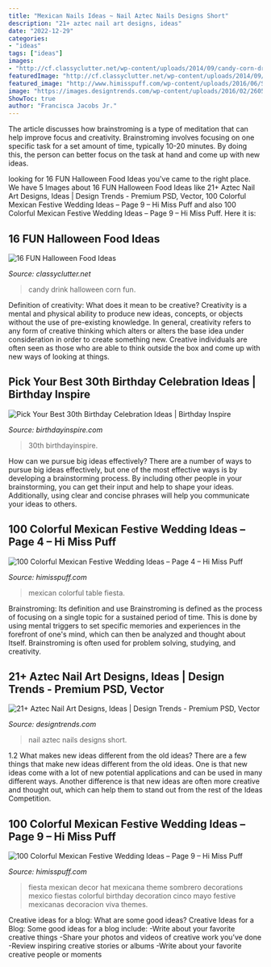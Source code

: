 ```yaml
---
title: "Mexican Nails Ideas ~ Nail Aztec Nails Designs Short"
description: "21+ aztec nail art designs, ideas"
date: "2022-12-29"
categories:
- "ideas"
tags: ["ideas"]
images:
- "http://cf.classyclutter.net/wp-content/uploads/2014/09/candy-corn-drink-1.png"
featuredImage: "http://cf.classyclutter.net/wp-content/uploads/2014/09/candy-corn-drink-1.png"
featured_image: "http://www.himisspuff.com/wp-content/uploads/2016/06/Sombrero-Wedding-Decor.jpg"
image: "https://images.designtrends.com/wp-content/uploads/2016/02/26052351/Wonderful-Nail-Art.jpg"
ShowToc: true
author: "Francisca Jacobs Jr."
---
```



The article discusses how brainstroming is a type of meditation that can help improve focus and creativity. Brainstroming involves focusing on one specific task for a set amount of time, typically 10-20 minutes. By doing this, the person can better focus on the task at hand and come up with new ideas.

	

		
looking for 16 FUN Halloween Food Ideas you've came to the right place. We have 5 Images about 16 FUN Halloween Food Ideas like 21+ Aztec Nail Art Designs, Ideas | Design Trends - Premium PSD, Vector, 100 Colorful Mexican Festive Wedding Ideas – Page 9 – Hi Miss Puff and also 100 Colorful Mexican Festive Wedding Ideas – Page 9 – Hi Miss Puff. Here it is:
		
    
## 16 FUN Halloween Food Ideas

<img loading=lazy src="http://cf.classyclutter.net/wp-content/uploads/2014/09/candy-corn-drink-1.png" onerror="this.onerror=null;this.src='https://tse4.mm.bing.net/th?id=OIP.fu4WkYcv6ZX_JHEprMDnmAHaJ3&amp;pid=15.1';" alt="16 FUN Halloween Food Ideas">

_Source: classyclutter.net_

>candy drink halloween corn fun. 

	

Definition of creativity: What does it mean to be creative?
Creativity is a mental and physical ability to produce new ideas, concepts, or objects without the use of pre-existing knowledge. In general, creativity refers to any form of creative thinking which alters or alters the base idea under consideration in order to create something new. Creative individuals are often seen as those who are able to think outside the box and come up with new ways of looking at things.

    
## Pick Your Best 30th Birthday Celebration Ideas | Birthday Inspire

<img loading=lazy src="https://birthdayinspire.com/wp-content/uploads/2015/05/mexican-cuisine.jpg" onerror="this.onerror=null;this.src='https://tse1.mm.bing.net/th?id=OIP.opqBkqtYCz1w4BPI3AaA6gHaFC&amp;pid=15.1';" alt="Pick Your Best 30th Birthday Celebration Ideas | Birthday Inspire">

_Source: birthdayinspire.com_

>30th birthdayinspire. 

	

How can we pursue big ideas effectively?
There are a number of ways to pursue big ideas effectively, but one of the most effective ways is by developing a brainstorming process. By including other people in your brainstorming, you can get their input and help to shape your ideas. Additionally, using clear and concise phrases will help you communicate your ideas to others.

    
## 100 Colorful Mexican Festive Wedding Ideas – Page 4 – Hi Miss Puff

<img loading=lazy src="http://www.himisspuff.com/wp-content/uploads/2016/06/Colorful-Mexican-Fiesta-Wedding-Table.jpg" onerror="this.onerror=null;this.src='https://tse4.mm.bing.net/th?id=OIP.ANqs1cmOHVYCrxonQI81wAHaKH&amp;pid=15.1';" alt="100 Colorful Mexican Festive Wedding Ideas – Page 4 – Hi Miss Puff">

_Source: himisspuff.com_

>mexican colorful table fiesta. 

	

Brainstroming: Its definition and use
Brainstroming is defined as the process of focusing on a single topic for a sustained period of time. This is done by using mental triggers to set specific memories and experiences in the forefront of one's mind, which can then be analyzed and thought about Itself. Brainstroming is often used for problem solving, studying, and creativity.

    
## 21+ Aztec Nail Art Designs, Ideas | Design Trends - Premium PSD, Vector

<img loading=lazy src="https://images.designtrends.com/wp-content/uploads/2016/02/26052351/Wonderful-Nail-Art.jpg" onerror="this.onerror=null;this.src='https://tse4.mm.bing.net/th?id=OIP.0v_aGRCc40o_7yWJozWg1gHaHa&amp;pid=15.1';" alt="21+ Aztec Nail Art Designs, Ideas | Design Trends - Premium PSD, Vector">

_Source: designtrends.com_

>nail aztec nails designs short. 

	

1.2 What makes new ideas different from the old ideas?
There are a few things that make new ideas different from the old ideas. One is that new ideas come with a lot of new potential applications and can be used in many different ways. Another difference is that new ideas are often more creative and thought out, which can help them to stand out from the rest of the Ideas Competition.

    
## 100 Colorful Mexican Festive Wedding Ideas – Page 9 – Hi Miss Puff

<img loading=lazy src="http://www.himisspuff.com/wp-content/uploads/2016/06/Sombrero-Wedding-Decor.jpg" onerror="this.onerror=null;this.src='https://tse3.mm.bing.net/th?id=OIP.ARMxD4SW4LAaSNl5-SLoJAHaLB&amp;pid=15.1';" alt="100 Colorful Mexican Festive Wedding Ideas – Page 9 – Hi Miss Puff">

_Source: himisspuff.com_

>fiesta mexican decor hat mexicana theme sombrero decorations mexico fiestas colorful birthday decoration cinco mayo festive mexicanas decoracion viva themes. 

	

Creative ideas for a blog: What are some good ideas?
Creative Ideas for a Blog:
Some good ideas for a blog include: 
-Write about your favorite creative things 
-Share your photos and videos of creative work you’ve done 
-Review inspiring creative stories or albums 
-Write about your favorite creative people or moments

